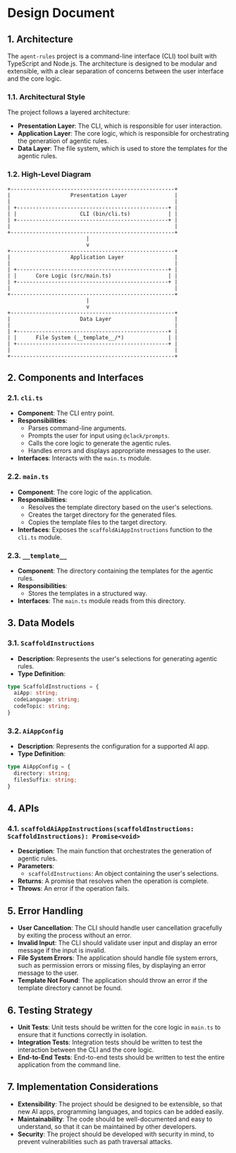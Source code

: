 # Design Document

## 1. Architecture

The `agent-rules` project is a command-line interface (CLI) tool built with TypeScript and Node.js. The architecture is designed to be modular and extensible, with a clear separation of concerns between the user interface and the core logic.

### 1.1. Architectural Style

The project follows a layered architecture:

- **Presentation Layer**: The CLI, which is responsible for user interaction.
- **Application Layer**: The core logic, which is responsible for orchestrating the generation of agentic rules.
- **Data Layer**: The file system, which is used to store the templates for the agentic rules.

### 1.2. High-Level Diagram

```
+----------------------------------------------------+
|                   Presentation Layer               |
|                                                    |
| +------------------------------------------------+ |
| |                    CLI (bin/cli.ts)            | |
| +------------------------------------------------+ |
|                                                    |
+----------------------------------------------------+
                         |
                         v
+----------------------------------------------------+
|                   Application Layer                |
|                                                    |
| +------------------------------------------------+ |
| |      Core Logic (src/main.ts)                  | |
| +------------------------------------------------+ |
|                                                    |
+----------------------------------------------------+
                         |
                         v
+----------------------------------------------------+
|                      Data Layer                    |
|                                                    |
| +------------------------------------------------+ |
| |      File System (__template__/*)              | |
| +------------------------------------------------+ |
|                                                    |
+----------------------------------------------------+
```

## 2. Components and Interfaces

### 2.1. `cli.ts`

- **Component**: The CLI entry point.
- **Responsibilities**: 
  - Parses command-line arguments.
  - Prompts the user for input using `@clack/prompts`.
  - Calls the core logic to generate the agentic rules.
  - Handles errors and displays appropriate messages to the user.
- **Interfaces**: Interacts with the `main.ts` module.

### 2.2. `main.ts`

- **Component**: The core logic of the application.
- **Responsibilities**:
  - Resolves the template directory based on the user's selections.
  - Creates the target directory for the generated files.
  - Copies the template files to the target directory.
- **Interfaces**: Exposes the `scaffoldAiAppInstructions` function to the `cli.ts` module.

### 2.3. `__template__`

- **Component**: The directory containing the templates for the agentic rules.
- **Responsibilities**: 
  - Stores the templates in a structured way.
- **Interfaces**: The `main.ts` module reads from this directory.

## 3. Data Models

### 3.1. `ScaffoldInstructions`

- **Description**: Represents the user's selections for generating agentic rules.
- **Type Definition**:

```typescript
type ScaffoldInstructions = {
  aiApp: string;
  codeLanguage: string;
  codeTopic: string;
}
```

### 3.2. `AiAppConfig`

- **Description**: Represents the configuration for a supported AI app.
- **Type Definition**:

```typescript
type AiAppConfig = {
  directory: string;
  filesSuffix: string;
}
```

## 4. APIs

### 4.1. `scaffoldAiAppInstructions(scaffoldInstructions: ScaffoldInstructions): Promise<void>`

- **Description**: The main function that orchestrates the generation of agentic rules.
- **Parameters**:
  - `scaffoldInstructions`: An object containing the user's selections.
- **Returns**: A promise that resolves when the operation is complete.
- **Throws**: An error if the operation fails.

## 5. Error Handling

- **User Cancellation**: The CLI should handle user cancellation gracefully by exiting the process without an error.
- **Invalid Input**: The CLI should validate user input and display an error message if the input is invalid.
- **File System Errors**: The application should handle file system errors, such as permission errors or missing files, by displaying an error message to the user.
- **Template Not Found**: The application should throw an error if the template directory cannot be found.

## 6. Testing Strategy

- **Unit Tests**: Unit tests should be written for the core logic in `main.ts` to ensure that it functions correctly in isolation.
- **Integration Tests**: Integration tests should be written to test the interaction between the CLI and the core logic.
- **End-to-End Tests**: End-to-end tests should be written to test the entire application from the command line.

## 7. Implementation Considerations

- **Extensibility**: The project should be designed to be extensible, so that new AI apps, programming languages, and topics can be added easily.
- **Maintainability**: The code should be well-documented and easy to understand, so that it can be maintained by other developers.
- **Security**: The project should be developed with security in mind, to prevent vulnerabilities such as path traversal attacks.
